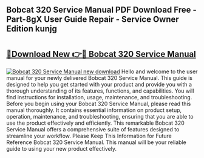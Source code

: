 ## Bobcat 320 Service Manual PDF Download Free - Part-8gX User Guide Repair - Service Owner Edition kunjg

# <h2><a href="http://bc33949.oget.top/?id=Bobcat+320+Service+Manual">🔗Download New 👉🔴 Bobcat 320 Service Manual</a></h2>

[![Bobcat 320 Service Manual new download](https://i.imgur.com/5g1atiW.png)](http://bc33949.oget.top/?id=Bobcat+320+Service+Manual)
Hello and welcome to the user manual for your newly delivered Bobcat 320 Service Manual. This guide is designed to help you get started with your product and provide you with a thorough understanding of its features, functions, and capabilities. You will find instructions for installation, usage, maintenance, and troubleshooting. Before you begin using your Bobcat 320 Service Manual, please read this manual thoroughly. It contains essential information on product setup, operation, maintenance, and troubleshooting, ensuring that you are able to use the product effectively and efficiently. This remarkable Bobcat 320 Service Manual offers a comprehensive suite of features designed to streamline your workflow. Please Keep This Information for Future Reference Bobcat 320 Service Manual. This manual will be your reliable guide to using your new product effectively.
